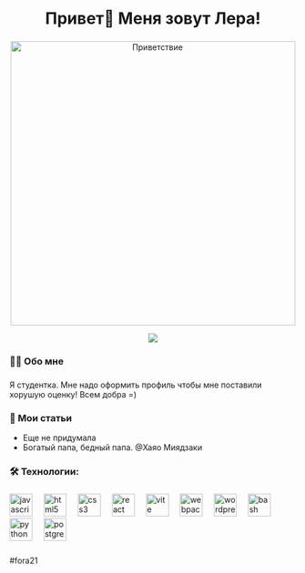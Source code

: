 <h1 align="center">Привет👋 Меня зовут Лера!</h1>

###
<p align="center">
  <img src="https://github.com/fora21/gif/raw/main/image_860606161605512260237.gif" alt="Приветствие" width="500"/>
</p>

<div align="center">
  <img src="https://visitor-badge.laobi.icu/badge?page_id=filimonovalexey.filimonovalexey&"  />
</div>

###

<h3 align="left">👩‍💻  Обо мне</h3>

###

<p align="left">Я студентка. Мне надо оформить профиль чтобы мне поставили хорушую оценку! Всем добра =)</p>

###
<h3 align="left">📕 Мои статьи</h3>

- Еще не придумала
- Богатый папа, бедный папа. @Хаяо Миядзаки

###


<h3 align="left">🛠 Технологии:</h3>

###

<div align="left">
  <img src="https://cdn.jsdelivr.net/gh/devicons/devicon/icons/javascript/javascript-original.svg" height="40" alt="javascript logo"  />
  <img width="12" />
  <img src="https://cdn.jsdelivr.net/gh/devicons/devicon/icons/html5/html5-original.svg" height="40" alt="html5 logo"  />
  <img width="12" />
  <img src="https://cdn.jsdelivr.net/gh/devicons/devicon/icons/css3/css3-original.svg" height="40" alt="css3 logo"  />
  <img width="12" />
  <img src="https://cdn.jsdelivr.net/gh/devicons/devicon/icons/react/react-original.svg" height="40" alt="react logo"  />
  <img width="12" />
  <img src="https://skillicons.dev/icons?i=vite" height="40" alt="vite logo"  />
  <img width="12" />
  <img src="https://cdn.simpleicons.org/webpack/8DD6F9" height="40" alt="webpack logo"  />
  <img width="12" />
  <img src="https://skillicons.dev/icons?i=wordpress" height="40" alt="wordpress logo"  />
  <img width="12" />
  <img src="https://cdn.simpleicons.org/gnubash/4EAA25" height="40" alt="bash logo"  />

  <head><meta name="google-site-verification" content="sWzicCCXul46OQnepZcFkcjkT-BmM3uiDfcIUm7CBGA" /></head><body></body>
  <img width="12" />
  <img src="https://skillicons.dev/icons?i=py" height="40" alt="python logo"  />
  <img width="12" />
  <img src="https://skillicons.dev/icons?i=postgres" height="40" alt="postgresql logo"  />
</div>

###

#fora21
